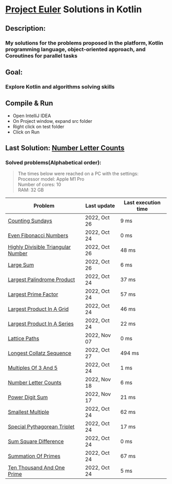 # [Project Euler](https://projecteuler.net) Solutions in Kotlin

## Description:
### My solutions for the problems proposed in the platform, Kotlin programming language, object-oriented approach, and Coroutines for parallel tasks

## Goal:
### Explore Kotlin and algorithms solving skills

## Compile & Run
- Open IntelliJ IDEA
- On Project window, expand src folder
- Right click on test folder
- Click on Run

## Last Solution: [Number Letter Counts](src/main/kotlin/NumberLetterCounts.kt)

### Solved problems(Alphabetical order):

> The times below were reached on a PC with the settings: <br/>
> Processor model: Apple M1 Pro<br/>
> Number of cores: 10<br/>
> RAM: 32 GB<br/>

| Problem                                                                                  | Last update  | Last execution time |
|------------------------------------------------------------------------------------------|--------------|---------------------|
| [Counting Sundays](src/main/kotlin/CountingSundays.kt)                                   | 2022, Oct 26 | 9 ms                |
| [Even Fibonacci Numbers](src/main/kotlin/EvenFibonacciNumbers.kt)                        | 2022, Oct 24 | 0 ms                |
| [Highly Divisible Triangular Number](src/main/kotlin/HighlyDivisibleTriangularNumber.kt) | 2022, Oct 26 | 48 ms               |
| [Large Sum](src/main/kotlin/LargeSum.kt)                                                 | 2022, Oct 26 | 6 ms                |
| [Largest Palindrome Product](src/main/kotlin/LargestPalindromeProduct.kt)                | 2022, Oct 24 | 37 ms               |
| [Largest Prime Factor](src/main/kotlin/LargestPrimeFactor.kt)                            | 2022, Oct 24 | 57 ms               |
| [Largest Product In A Grid](src/main/kotlin/LargestProductInAGrid.kt)                    | 2022, Oct 24 | 46 ms               |
| [Largest Product In A Series](src/main/kotlin/LargestProductInASeries.kt)                | 2022, Oct 24 | 22 ms               |
| [Lattice Paths](src/main/kotlin/LatticePaths.kt)                                         | 2022, Nov 07 | 0 ms                |
| [Longest Collatz Sequence](src/main/kotlin/LongestCollatzSequence.kt)                    | 2022, Oct 27 | 494 ms              |
| [Multiples Of 3 And 5](src/main/kotlin/MultiplesOf3And5.kt)                              | 2022, Oct 24 | 1 ms                |
| [Number Letter Counts](src/main/kotlin/NumberLetterCounts.kt)                            | 2022, Nov 18 | 6 ms                |
| [Power Digit Sum](src/main/kotlin/PowerDigitSum.kt)                                      | 2022, Nov 17 | 21 ms               |
| [Smallest Multiple](src/main/kotlin/SmallestMultiple.kt)                                 | 2022, Oct 24 | 62 ms               |
| [Special Pythagorean Triplet](src/main/kotlin/SpecialPythagoreanTriplet.kt)              | 2022, Oct 24 | 17 ms               |
| [Sum Square Difference](src/main/kotlin/SumSquareDifference.kt)                          | 2022, Oct 24 | 0 ms                |
| [Summation Of Primes](src/main/kotlin/SummationOfPrimes.kt)                              | 2022, Oct 24 | 67 ms               |
| [Ten Thousand And One Prime](src/main/kotlin/TenThousandAndOnePrime.kt)                  | 2022, Oct 24 | 5 ms                |
